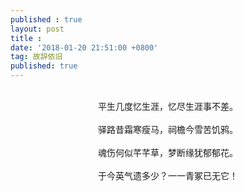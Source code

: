```yaml
---
published : true 
layout: post
title :
date: '2018-01-20 21:51:00 +0800'
tag: 故辞依旧
published: true
---
```


<br>
<div style="text-align:center;">
平生几度忆生涯，忆尽生涯事不差。
<br>
<br>
驿路昔霜寒瘦马，祠檐今雪苦饥鸦。
<br>
<br>
魂伤何似芊芊草，梦断缘犹郁郁花。
<br>
<br>
于今英气遗多少？一一青冢已无它！
</div>
